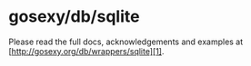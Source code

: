 # gosexy/db/sqlite

Please read the full docs, acknowledgements and examples at
[http://gosexy.org/db/wrappers/sqlite][1].

[1]: http://gosexy.org/db/wrappers/sqlite

